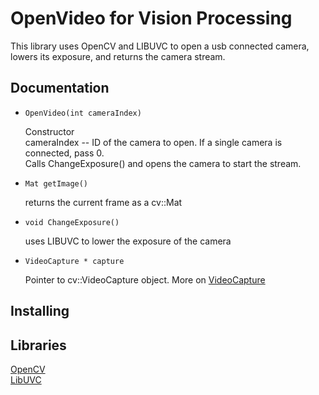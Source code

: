 # **OpenVideo for Vision Processing**

This library uses OpenCV and LIBUVC to open a usb connected camera, lowers its exposure, and returns the camera stream.

## **Documentation**

- ```OpenVideo(int cameraIndex)```

   Constructor <br/>
   cameraIndex -- ID of the camera to open. If a single camera is connected, pass 0. <br/>
   Calls ChangeExposure() and opens the camera to start the stream.

- ```Mat getImage()```

   returns the current frame as a cv::Mat

- ```void ChangeExposure()```

   uses LIBUVC to lower the exposure of the camera
   
- ```VideoCapture * capture```

   Pointer to cv::VideoCapture object.
   More on [VideoCapture](https://docs.opencv.org/3.1.0/d8/dfe/classcv_1_1VideoCapture.html)

## **Installing**

## **Libraries**

[OpenCV](https://docs.opencv.org/3.0-beta/modules/refman.html) <br/>
[LibUVC](https://ken.tossell.net/libuvc/doc/)  







